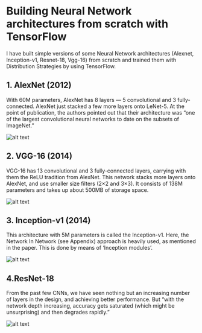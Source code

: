 # Building Neural Network architectures from scratch with TensorFlow
I have built simple versions of some Neural Network architectures (Alexnet, Inception-v1, Resnet-18, Vgg-16) from scratch and trained them with Distribution Strategies by using TensorFlow.

## 1. AlexNet (2012)

With 60M parameters, AlexNet has 8 layers — 5 convolutional and 3 fully-connected. AlexNet just stacked a few more layers onto LeNet-5. At the point of publication, the authors pointed out that their architecture was “one of the largest convolutional neural networks to date on the subsets of ImageNet.”

![alt text](https://miro.medium.com/max/2000/1*2DT1bjmvC-U-lrL7tpj6wg.png)


## 2. VGG-16 (2014)

VGG-16 has 13 convolutional and 3 fully-connected layers, carrying with them the ReLU tradition from AlexNet. This network stacks more layers onto AlexNet, and use smaller size filters (2×2 and 3×3). It consists of 138M parameters and takes up about 500MB of storage space.

![alt text](https://miro.medium.com/max/2000/1*_vGloND6yyxFeFH5UyCDVg.png)


## 3. Inception-v1 (2014)


This architecture with 5M parameters is called the Inception-v1. Here, the Network In Network (see Appendix) approach is heavily used, as mentioned in the paper. This is done by means of ‘Inception modules’.

![alt text](https://miro.medium.com/max/4800/1*KnTe9YGNopUMiRjlEr3b8w.png)

## 4.ResNet-18


From the past few CNNs, we have seen nothing but an increasing number of layers in the design, and achieving better performance. But “with the network depth increasing, accuracy gets saturated (which might be unsurprising) and then degrades rapidly.”

![alt text](https://www.researchgate.net/profile/Muhammad-Hasan-27/publication/323063171/figure/fig1/AS:603178554904576@1520820382219/Proposed-Modified-ResNet-18-architecture-for-Bangla-HCR-In-the-diagram-conv-stands-for.png)





